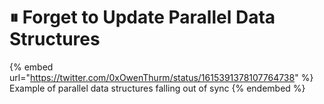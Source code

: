 # ⏸ Forget to Update Parallel Data Structures

{% embed url="https://twitter.com/0xOwenThurm/status/1615391378107764738" %}
Example of parallel data structures falling out of sync
{% endembed %}
